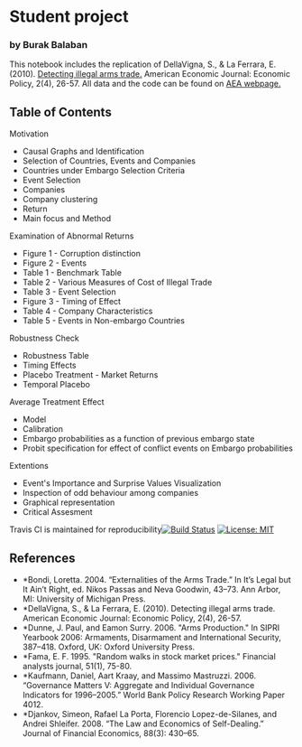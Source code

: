 # Student project
### by Burak Balaban
This notebook includes the replication of DellaVigna, S., & La Ferrara, E. (2010). [Detecting illegal arms trade.](http://citeseerx.ist.psu.edu/viewdoc/download?doi=10.1.1.295.5439&rep=rep1&type=pdf) American Economic Journal: Economic Policy, 2(4), 26-57.
All data and the code can be found on [AEA webpage.](https://www.aeaweb.org/articles?id=10.1257/pol.2.4.26)

## Table of Contents
Motivation
 - Causal Graphs and Identification
 - Selection of Countries, Events and Companies
- Countries under Embargo Selection Criteria
- Event Selection
 - Companies
- Company clustering
- Return
 - Main focus and Method
 
Examination of Abnormal Returns
 - Figure 1 - Corruption distinction
 - Figure 2 - Events
 - Table 1 - Benchmark Table
 - Table 2 - Various Measures of Cost of Illegal Trade
 - Table 3 - Event Selection
 - Figure 3 - Timing of Effect
 - Table 4 - Company Characteristics
 - Table 5 - Events in Non-embargo Countries
 
Robustness Check
 - Robustness Table
 - Timing Effects
 - Placebo Treatment - Market Returns
 - Temporal Placebo
 
Average Treatment Effect
 - Model
 - Calibration
- Embargo probabilities as a function of previous embargo state
- Probit specification for effect of conflict events on Embargo probabilities

Extentions
 - Event's Importance and Surprise Values Visualization
 - Inspection of odd behaviour among companies
- Graphical representation
 - Critical Assesment

Travis CI is maintained for reproducibility[![Build Status](https://travis-ci.org/HumanCapitalAnalysis/student-project-template.svg?branch=master)](https://travis-ci.org/HumanCapitalAnalysis/student-project-burakbalaban)
[![License: MIT](https://img.shields.io/badge/License-MIT-blue.svg)](HumanCapitalAnalysis/student-project-template/blob/master/LICENSE)

## References

* *Bondi, Loretta. 2004. “Externalities of the Arms Trade.” In It’s Legal but It Ain’t Right, ed. Nikos Passas and Neva Goodwin, 43–73. Ann Arbor, MI: University of Michigan Press.
* *DellaVigna, S., & La Ferrara, E. (2010). Detecting illegal arms trade. American Economic Journal: Economic Policy, 2(4), 26-57.
* *Dunne, J. Paul, and Eamon Surry. 2006. "Arms Production." In SIPRI Yearbook 2006: Armaments, Disarmament and International Security, 387–418. Oxford, UK: Oxford University Press.
* *Fama, E. F. 1995. "Random walks in stock market prices." Financial analysts journal, 51(1), 75-80.
* *Kaufmann, Daniel, Aart Kraay, and Massimo Mastruzzi. 2006. “Governance Matters V: Aggregate and Individual Governance Indicators for 1996–2005.” World Bank Policy Research Working Paper 4012.
* *Djankov, Simeon, Rafael La Porta, Florencio Lopez-de-Silanes, and Andrei Shleifer. 2008. “The Law and Economics of Self-Dealing.” Journal of Financial Economics, 88(3): 430–65.
